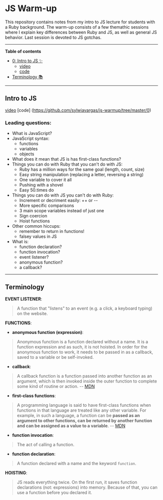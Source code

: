 # JS Warm-up

This repository contains notes from my intro to JS lecture for students with a Ruby background. The warm-up consists of a few themathic sessions where I explain key differences between Ruby and JS, as well as general JS behavior. Last session is devoted to JS gotchas. 

---
**Table of contents**
- [0: Intro to JS ✨](#0-intro-to-js)
    * [video](https://wework.zoom.com/rec/share/-eNRBOHh20VOT8_JzHP4ZbUPJKbveaa80ClI_aYOnR5zgPXK-h7E6DB3TMbaWggz?startTime=1587153698000)
    * [code](https://github.com/sylwiavargas/js-warmup/tree/master/0)
- [Terminology 📚](#terminology)

---
## Intro to JS
[video](https://wework.zoom.com/rec/share/-eNRBOHh20VOT8_JzHP4ZbUPJKbveaa80ClI_aYOnR5zgPXK-h7E6DB3TMbaWggz?startTime=1587153698000)
[code] (https://github.com/sylwiavargas/js-warmup/tree/master/0)

### Leading questions:
- What is JavaScript?
- JavaScript syntax:
    - functions
    - variables
    - objects
- What does it mean that JS is has first-class functions? 
- Things you can do with Ruby that you can't do with JS:
    - Ruby has a million ways for the same goal (length, count, size)
    - Easy string manipulation (replacing a letter, reversing a string)
    - One variable to cover it all
    - Pushing with a shovel 
    - Easy 50.times do
- Things you can do with JS you can't do with Ruby:
    - Increment or decriment easily: ++ or --
    - More specific comparisons
    - 3 main scope variables instead of just one
    - Sign coercion
    - Hoist functions
- Other common hiccups:
    - remember to return in functions!
    - falsey values in JS 
- What is:
    - function declaration?
    - function invocation?
    - event listener?
    - anonymous function?
    - a callback?

---
## Terminology

**EVENT LISTENER**:
>A function that "listens" to an event (e.g. a click, a keyboard typing) on the website.

**FUNCTIONS**:
- **anonymous function (expression)**:
>Anonymous function is a function declared without a name. It is a function expression and as such, it is not hoisted. In order for the anonymous function to work, it needs to be passed in as a callback, saved to a variable or be self-invoked.

- **callback**:
>A callback function is a function passed into another function as an argument, which is then invoked inside the outer function to complete some kind of routine or action. -- [MDN](https://developer.mozilla.org/en-US/docs/Glossary/Callback_function)

- **first-class functions**:
>A programming language is said to have first-class functions when functions in that language are treated like any other variable. For example, in such a language, a function can be **passed as an argument to other functions, can be returned by another function and can be assigned as a value to a variable**. -- [MDN](https://developer.mozilla.org/en-US/docs/Glossary/First-class_Function)

- **function invocation**:
>The act of calling a function. 

- **function declaration**:
>A function declared with a name and the keyword `function`.

**HOISTING**:
>JS reads everything twice. On the first run, it saves function declarations (not: expressions) into memory. Because of that, you can use a function before you declared it. 
